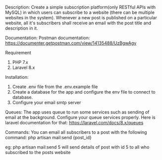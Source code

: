 Description:
Create a simple subscription platform(only RESTful APIs with MySQL) in which users can subscribe to a website (there can be multiple websites in the system). Whenever a new post is published on a particular website, all it's subscribers shall receive an email with the post title and description in it.

Documentation:
Postman documentation: https://documenter.getpostman.com/view/14135488/UzBgwAgy

Requirement
1. PHP 7.x
2. Laravel 8.x

Installation:
1. Create .env file from the .env.example file
2. Create a database for the app and configure the env file to connect to database.
3. Configure your email smtp server

Queues:
The app uses queue to run some services such as sending of email at the background. Configure your queue services properly. Here is laravel documentation for that: https://laravel.com/docs/8.x/queues

Commands:
You can email all subscribers to a post with the following command:
php artisan mail:send {post_id}

eg: php artisan mail:send 5 will send details of post with id 5 to all who subscribed to the posts website



